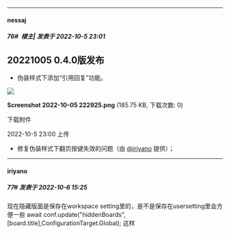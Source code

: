 

*****

####  nessaj  
##### 76#         楼主| 发表于 2022-10-5 23:01

## 20221005 0.4.0版发布

- 伪装样式下添加“引用回复”功能。

<img src="https://img.saraba1st.com/forum/202210/05/230054eqteweayqqty6tey.png" referrerpolicy="no-referrer">

<strong>Screenshot 2022-10-05 222925.png</strong> (185.75 KB, 下载次数: 0)

下载附件

2022-10-5 23:00 上传

- 修复伪装样式下翻页按键失效的问题（由 [@iriyano]([https://github.com/aaeviru](https://github.com/aaeviru)) 提供）；



*****

####  iriyano  
##### 77#       发表于 2022-10-6 15:25

现在隐藏版面是保存在workspace setting里的，是不是保存在usersetting里会方便一些 await conf.update("hiddenBoards", [board.title],ConfigurationTarget.Global); 这样


